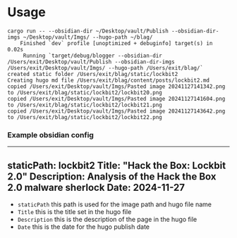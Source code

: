 

# Usage

```
cargo run -- --obsidian-dir ~/Desktop/vault/Publish --obsidian-dir-imgs ~/Desktop/vault/Imgs/ --hugo-path ~/blag/
    Finished `dev` profile [unoptimized + debuginfo] target(s) in 0.02s
     Running `target/debug/blogger --obsidian-dir /Users/exit/Desktop/vault/Publish --obsidian-dir-imgs /Users/exit/Desktop/vault/Imgs/ --hugo-path /Users/exit/blag/`
created static folder /Users/exit/blag/static/lockbit2
Creating hugo md file /Users/exit/blag/content/posts/lockbit2.md
copied /Users/exit/Desktop/vault/Imgs/Pasted image 20241127141342.png to /Users/exit/blag/static/lockbit2/lockbit20.png
copied /Users/exit/Desktop/vault/Imgs/Pasted image 20241127141604.png to /Users/exit/blag/static/lockbit2/lockbit21.png
copied /Users/exit/Desktop/vault/Imgs/Pasted image 20241127143642.png to /Users/exit/blag/static/lockbit2/lockbit22.png
```

### Example obsidian config

---
staticPath: lockbit2
Title: "Hack the Box: Lockbit 2.0"
Description: Analysis of the Hack the Box 2.0 malware sherlock
Date: 2024-11-27
---


- `staticPath` this path is used for the image path and hugo file name
- `Title` this is the title set in the hugo file
- `Description` this is the description of the page in the hugo file
- `Date` this is the date for the hugo publish date